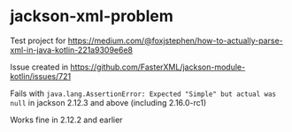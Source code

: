 # jackson-xml-problem
Test project for https://medium.com/@foxjstephen/how-to-actually-parse-xml-in-java-kotlin-221a9309e6e8

Issue created in https://github.com/FasterXML/jackson-module-kotlin/issues/721

Fails with `java.lang.AssertionError: Expected "Simple" but actual was null` in jackson 2.12.3 and above (including 2.16.0-rc1)

Works fine in 2.12.2 and earlier
